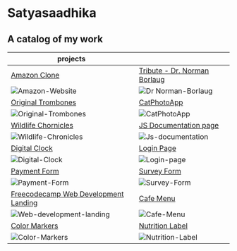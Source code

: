 # Satyasaadhika 
## A catalog of my work

|projects|       |
|--------|---------|
|[Amazon Clone](https://satyasaadhika.github.io/amazon-clone/)  | [Tribute - Dr. Norman Borlaug](https://satyasaadhika.github.io/tribute-page/) |
|![Amazon-Website](https://github.com/satyasaadhika/satyasaadhika.github.io/assets/106907193/9a71a75d-48a3-4921-b636-9737c40af2bc)|![Dr   Norman-Borlaug](https://github.com/satyasaadhika/satyasaadhika.github.io/assets/106907193/a5741b5a-45d6-4306-8873-12dfd97abdd7)|
|[Original Trombones](https://satyasaadhika.github.io/trombones/)  | [CatPhotoApp](https://satyasaadhika.github.io/cat-photos/)|
|![Original-Trombones](https://github.com/satyasaadhika/satyasaadhika.github.io/assets/106907193/f9bdec84-6648-4c98-abb1-ecb6dc8176b4) |![CatPhotoApp](https://github.com/satyasaadhika/satyasaadhika.github.io/assets/106907193/29416169-dfd9-4a6e-a01c-d088d0d54360)|
| [Wildlife Chornicles](https://satyasaadhika.github.io/wildlife/) | [JS Documentation page](https://satyasaadhika.github.io/documentation/) |
|![Wildlife-Chronicles](https://github.com/satyasaadhika/satyasaadhika.github.io/assets/106907193/171d5152-aea8-4fd2-b327-55afd1c966d1) |![Js-documentation](https://github.com/satyasaadhika/satyasaadhika.github.io/assets/106907193/85ec5157-3f1d-4b23-b428-cf076491b215)|
| [Digital Clock](https://satyasaadhika.github.io/digital-clock/)   |[Login Page](https://satyasaadhika.github.io/login-page/) |
|![Digital-Clock](https://github.com/satyasaadhika/satyasaadhika.github.io/assets/106907193/ef4a7d85-842e-47e2-a2a7-3bb33773733f) |![Login-page](https://github.com/satyasaadhika/satyasaadhika.github.io/assets/106907193/8713000f-703d-464f-b40b-65da88a89465) |
| [Payment Form](https://satyasaadhika.github.io/payment-form/)    | [Survey Form](https://satyasaadhika.github.io/form/)  |
|![Payment-Form](https://github.com/satyasaadhika/satyasaadhika.github.io/assets/106907193/36269714-121e-4710-98e9-7b504eb66025) |![Survey-Form](https://github.com/satyasaadhika/satyasaadhika.github.io/assets/106907193/8e02c9f8-e6b5-487d-9a81-d428541acc95)|
| [Freecodecamp Web Development Landing](https://satyasaadhika.github.io/freecodecamp-wd-landing/)| [Cafe Menu](https://satyasaadhika.github.io/cafe-menu/) |
|![Web-development-landing](https://github.com/satyasaadhika/satyasaadhika.github.io/assets/106907193/1358de36-8023-4ccb-9aba-419fe0971262)| ![Cafe-Menu](https://github.com/satyasaadhika/satyasaadhika.github.io/assets/106907193/9fc66923-60c3-4907-8634-fe3e45ababd6)|
| [Color Markers](https://satyasaadhika.github.io/color-markers/)  |[Nutrition Label](https://satyasaadhika.github.io/nutrition-label/)    |
|![Color-Markers](https://github.com/satyasaadhika/satyasaadhika.github.io/assets/106907193/3201a2f0-5941-4e7f-9c28-4aa8462e7e8b) |![Nutrition-Label](https://github.com/satyasaadhika/satyasaadhika.github.io/assets/106907193/f90a9522-9ec8-4f1c-be29-7b78da47d6e7) |






















